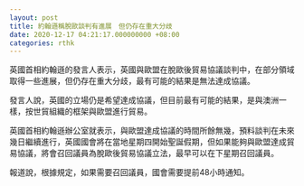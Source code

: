 ```yaml
---
layout: post
title: 約翰遜稱脫歐談判有進展　但仍存在重大分歧
date: 2020-12-17 04:21:17.000000000 +08:00
categories: rthk
---
```


英國首相約翰遜的發言人表示，英國與歐盟在脫歐後貿易協議談判中，在部分領域取得一些進展，但仍存在重大分歧，最有可能的結果是無法達成協議。

發言人說，英國的立場仍是希望達成協議，但目前最有可能的結果，是與澳洲一樣，按世貿組織的框架與歐盟進行貿易。

英國首相約翰遜辦公室就表示，與歐盟達成協議的時間所餘無幾，預料談判在未來幾日繼續進行，英國國會將在當地星期四開始聖誕假期，但如果能夠與歐盟達成貿易協議，將會召回議員為脫歐後貿易協議立法，最早可以在下星期召回議員。

報道說，根據規定，如果需要召回議員，國會需要提前48小時通知。
